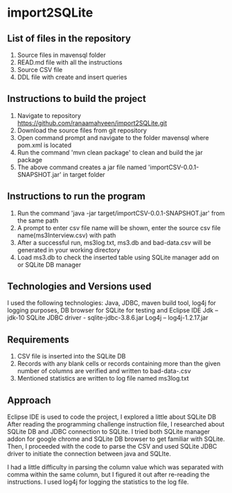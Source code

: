 # import2SQLite
List of files in the repository
-----------------------------------------------------------------------------------------------------------------------
1. Source files in mavensql folder
2. READ.md file with all the instructions
3. Source CSV file 
4. DDL file with create and insert queries

Instructions to build the project
-----------------------------------------------------------------------------------------------------------------------
1. Navigate to repository https://github.com/ranaamahveen/import2SQLite.git 
2. Download the source files from git repository 
3. Open command prompt and navigate to the folder mavensql where pom.xml is located
4. Run the command 'mvn clean package' to clean and build the jar package
5. The above command creates a jar file named 'importCSV-0.0.1-SNAPSHOT.jar' in target folder

Instructions to run the program
-----------------------------------------------------------------------------------------------------------------------
1. Run the command 'java -jar target/importCSV-0.0.1-SNAPSHOT.jar' from the same path
2. A prompt to enter csv file name will be shown, enter the source csv file name(ms3Interview.csv) with path
3. After a successful run, ms3log.txt, ms3.db and bad-data<time-stamp>.csv will be generated in your working directory
7.	Load ms3.db to check the inserted table using SQLite manager add on or SQLite DB manager

Technologies and Versions used
----------------------------------------

I used the following technologies: 
Java, JDBC, maven build tool, log4j for logging purposes, DB browser for SQLite for testing and Eclipse IDE
Jdk – jdk-10
SQLite JDBC driver - sqlite-jdbc-3.8.6.jar
Log4j – log4j-1.2.17.jar

Requirements
------------------------------------------------

1.	CSV file is inserted into the SQLite DB
2.	Records with any blank cells or records containing more than the given number of columns are verified and written to bad-data-<timestamp>.csv
3.	Mentioned statistics are written to log file named ms3log.txt

Approach
---------------------------------------------

Eclipse IDE is used to code the project, I explored a little about SQLite DB 
After reading the programming challenge instruction file, I researched about SQLite DB and JDBC connection to SQLite. I tried both SQLite manager addon for google chrome and SQLite DB browser to get familiar with SQLite. Then, I proceeded with the code to parse the CSV and used SQLite JDBC driver to initiate the connection between java and SQLIte.

I had a little difficulty in parsing the column value which was separated with comma within the same column, but I figured it out after re-reading the instructions. I used log4j for logging the statistics to the log file.
